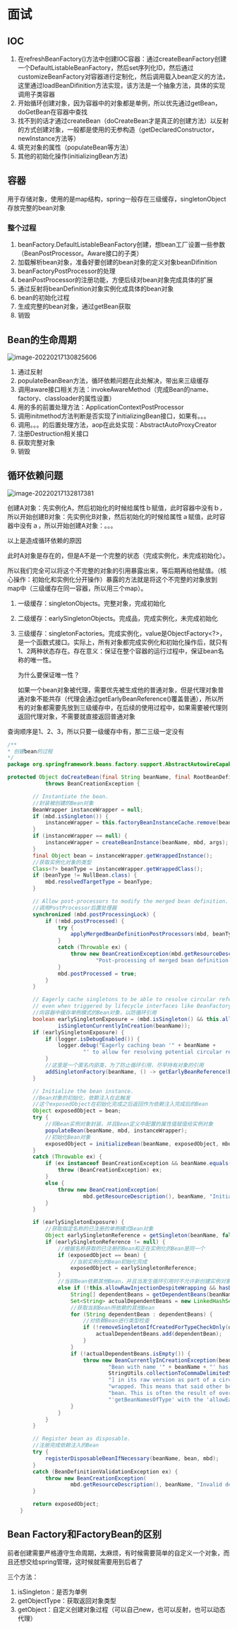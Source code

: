 # 面试

## IOC

1. 在refreshBeanFactory()方法中创建IOC容器：通过createBeanFactory创建一个DefaultListableBeanFactory，然后set序列化ID，然后通过customizeBeanFactory对容器进行定制化，然后调用载入bean定义的方法，这里通过loadBeanDifinition方法实现，该方法是一个抽象方法，具体的实现调用子类容器
2. 开始循环创建对象，因为容器中的对象都是单例，所以优先通过getBean，doGetBean在容器中查找
3. 找不到的话才通过createBean（doCreateBean才是真正的创建方法）以反射的方式创建对象，一般都是使用的无参构造（getDeclaredConstructor，newInstance方法等）
4. 填充对象的属性（populateBean等方法）
5. 其他的初始化操作(initializingBean方法)

## 容器

用于存储对象，使用的是map结构，spring一般存在三级缓存，singletonObject存放完整的bean对象

### 整个过程

1. beanFactory.DefaultListableBeanFactory创建，想bean工厂设置一些参数（BeanPostProcessor。Aware接口的子类）
2. 加载解析bean对象，准备好要创建的bean对象的定义对象beanDifinition
3. beanFactoryPostProcessor的处理
4. beanPostProcessor的注册功能，方便后续对bean对象完成具体的扩展
5. 通过反射将beanDefinition对象实例化成具体的bean对象
6. bean的初始化过程
7. 生成完整的bean对象，通过getBean获取
8. 销毁

## Bean的生命周期

![image-20220217130825606](images\image-20220217130825606.png)

1. 通过反射
2. populateBeanBean方法，循环依赖问题在此处解决，带出来三级缓存
3. 调用aware接口相关方法：invokeAwareMethod（完成Bean的name、factory、classloader的属性设置）
4. 用的多的前置处理方法：ApplicationContextPostProcessor
5. 调用initmethod方法判断是否实现了initializingBean接口，如果有。。。
6. 调用。。。的后置处理方法，aop在此处实现：AbstractAutoProxyCreator
7. 注册Destruction相关接口
8. 获取完整对象
9. 销毁

## 循环依赖问题

![image-20220217132817381](images\image-20220217132817381.png)

创建A对象：先实例化A，然后初始化的时候给属性ｂ赋值，此时容器中没有ｂ，所以开始创建B对象：先实例化B对象，然后初始化的时候给属性ａ赋值，此时容器中没有ａ，所以开始创建A对象：。。。

以上是造成循环依赖的原因

此时A对象是存在的，但是A不是一个完整的状态（完成实例化，未完成初始化）。

所以我们完全可以将这个不完整的对象的引用暴露出来，等后期再给他赋值。（核心操作：初始化和实例化分开操作）暴露的方法就是将这个不完整的对象放到map中（三级缓存在同一容器，所以用三个map）。

1. 一级缓存：singletonObjects。完整对象，完成初始化

2. 二级缓存：earlySingletonObjects。完成品，完成实例化，未完成初始化

3. 三级缓存：singletonFactories。完成实例化，value是ObjectFactory<?>，是一个函数式接口。实际上，所有对象都完成实例化和初始化操作后，就只有1、2两种状态存在。存在意义：保证在整个容器的运行过程中，保证bean名称的唯一性。

   为什么要保证唯一性？

   如果一个bean对象被代理，需要优先被生成他的普通对象，但是代理对象普通对象不能共存（代理会通过getEarlyBeanReference()覆盖普通），所以所有的对象都需要先放到三级缓存中，在后续的使用过程中，如果需要被代理则返回代理对象，不需要就直接返回普通对象

查询顺序是1、2、3，所以只要一级缓存中有，那二三级一定没有

```java
/**
* 创建bean的过程
*/
package org.springframework.beans.factory.support.AbstractAutowireCapableBeanFactory;

protected Object doCreateBean(final String beanName, final RootBeanDefinition mbd, final @Nullable Object[] args)
			throws BeanCreationException {

		// Instantiate the bean.
		//封装被创建的Bean对象
		BeanWrapper instanceWrapper = null;
		if (mbd.isSingleton()) {
			instanceWrapper = this.factoryBeanInstanceCache.remove(beanName);
		}
		if (instanceWrapper == null) {
			instanceWrapper = createBeanInstance(beanName, mbd, args);
		}
		final Object bean = instanceWrapper.getWrappedInstance();
		//获取实例化对象的类型
		Class<?> beanType = instanceWrapper.getWrappedClass();
		if (beanType != NullBean.class) {
			mbd.resolvedTargetType = beanType;
		}

		// Allow post-processors to modify the merged bean definition.
		//调用PostProcessor后置处理器
		synchronized (mbd.postProcessingLock) {
			if (!mbd.postProcessed) {
				try {
					applyMergedBeanDefinitionPostProcessors(mbd, beanType, beanName);
				}
				catch (Throwable ex) {
					throw new BeanCreationException(mbd.getResourceDescription(), beanName,
							"Post-processing of merged bean definition failed", ex);
				}
				mbd.postProcessed = true;
			}
		}

		// Eagerly cache singletons to be able to resolve circular references
		// even when triggered by lifecycle interfaces like BeanFactoryAware.
		//向容器中缓存单例模式的Bean对象，以防循环引用
		boolean earlySingletonExposure = (mbd.isSingleton() && this.allowCircularReferences &&
				isSingletonCurrentlyInCreation(beanName));
		if (earlySingletonExposure) {
			if (logger.isDebugEnabled()) {
				logger.debug("Eagerly caching bean '" + beanName +
						"' to allow for resolving potential circular references");
			}
			//这里是一个匿名内部类，为了防止循环引用，尽早持有对象的引用
			addSingletonFactory(beanName, () -> getEarlyBeanReference(beanName, mbd, bean));
		}

		// Initialize the bean instance.
		//Bean对象的初始化，依赖注入在此触发
		//这个exposedObject在初始化完成之后返回作为依赖注入完成后的Bean
		Object exposedObject = bean;
		try {
			//将Bean实例对象封装，并且Bean定义中配置的属性值赋值给实例对象
			populateBean(beanName, mbd, instanceWrapper);
			//初始化Bean对象
			exposedObject = initializeBean(beanName, exposedObject, mbd);
		}
		catch (Throwable ex) {
			if (ex instanceof BeanCreationException && beanName.equals(((BeanCreationException) ex).getBeanName())) {
				throw (BeanCreationException) ex;
			}
			else {
				throw new BeanCreationException(
						mbd.getResourceDescription(), beanName, "Initialization of bean failed", ex);
			}
		}

		if (earlySingletonExposure) {
			//获取指定名称的已注册的单例模式Bean对象
			Object earlySingletonReference = getSingleton(beanName, false);
			if (earlySingletonReference != null) {
				//根据名称获取的已注册的Bean和正在实例化的Bean是同一个
				if (exposedObject == bean) {
					//当前实例化的Bean初始化完成
					exposedObject = earlySingletonReference;
				}
				//当前Bean依赖其他Bean，并且当发生循环引用时不允许新创建实例对象
				else if (!this.allowRawInjectionDespiteWrapping && hasDependentBean(beanName)) {
					String[] dependentBeans = getDependentBeans(beanName);
					Set<String> actualDependentBeans = new LinkedHashSet<>(dependentBeans.length);
					//获取当前Bean所依赖的其他Bean
					for (String dependentBean : dependentBeans) {
						//对依赖Bean进行类型检查
						if (!removeSingletonIfCreatedForTypeCheckOnly(dependentBean)) {
							actualDependentBeans.add(dependentBean);
						}
					}
					if (!actualDependentBeans.isEmpty()) {
						throw new BeanCurrentlyInCreationException(beanName,
								"Bean with name '" + beanName + "' has been injected into other beans [" +
								StringUtils.collectionToCommaDelimitedString(actualDependentBeans) +
								"] in its raw version as part of a circular reference, but has eventually been " +
								"wrapped. This means that said other beans do not use the final version of the " +
								"bean. This is often the result of over-eager type matching - consider using " +
								"'getBeanNamesOfType' with the 'allowEagerInit' flag turned off, for example.");
					}
				}
			}
		}

		// Register bean as disposable.
		//注册完成依赖注入的Bean
		try {
			registerDisposableBeanIfNecessary(beanName, bean, mbd);
		}
		catch (BeanDefinitionValidationException ex) {
			throw new BeanCreationException(
					mbd.getResourceDescription(), beanName, "Invalid destruction signature", ex);
		}

		return exposedObject;
	}
```

## Bean Factory和FactoryBean的区别

前者创建需要严格遵守生命周期，太麻烦，有时候需要简单的自定义一个对象，而且还想交给spring管理，这时候就需要用到后者了

三个方法：

1. isSingleton：是否为单例
2. getObjectType：获取返回对象类型
3. getObject：自定义创建对象过程（可以自己new，也可以反射，也可以动态代理）